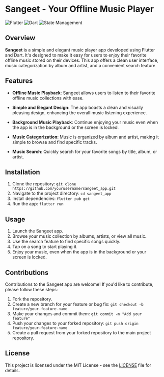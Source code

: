 # Sangeet - Your Offline Music Player

![Flutter](https://img.shields.io/badge/Flutter-3.7.7-blue)
![Dart](https://img.shields.io/badge/Dart-2.19.4-blue)
![State Management](https://img.shields.io/badge/State%20Management-Getx-green)

## Overview

**Sangeet** is a simple and elegant music player app developed using Flutter and Dart. It's designed to make it easy for users to enjoy their favorite offline music stored on their devices. This app offers a clean user interface, music categorization by album and artist, and a convenient search feature.

## Features

- **Offline Music Playback**: Sangeet allows users to listen to their favorite offline music collections with ease.

- **Simple and Elegant Design**: The app boasts a clean and visually pleasing design, enhancing the overall music listening experience.

- **Background Music Playback**: Continue enjoying your music even when the app is in the background or the screen is locked.

- **Music Categorization**: Music is organized by album and artist, making it simple to browse and find specific tracks.

- **Music Search**: Quickly search for your favorite songs by title, album, or artist.

## Installation

1. Clone the repository: `git clone https://github.com/yourusername/sangeet_app.git`
2. Navigate to the project directory: `cd sangeet_app`
3. Install dependencies: `flutter pub get`
4. Run the app: `flutter run`

## Usage

1. Launch the Sangeet app.
2. Browse your music collection by albums, artists, or view all music.
3. Use the search feature to find specific songs quickly.
4. Tap on a song to start playing it.
5. Enjoy your music, even when the app is in the background or your screen is locked.

## Contributions

Contributions to the Sangeet app are welcome! If you'd like to contribute, please follow these steps:

1. Fork the repository.
2. Create a new branch for your feature or bug fix: `git checkout -b feature/your-feature-name`
3. Make your changes and commit them: `git commit -m "Add your feature"`
4. Push your changes to your forked repository: `git push origin feature/your-feature-name`
5. Create a pull request from your forked repository to the main project repository.

## License

This project is licensed under the MIT License - see the [LICENSE](LICENSE) file for details.
